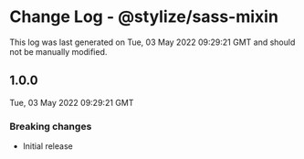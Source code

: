 # Change Log - @stylize/sass-mixin

This log was last generated on Tue, 03 May 2022 09:29:21 GMT and should not be manually modified.

## 1.0.0
Tue, 03 May 2022 09:29:21 GMT

### Breaking changes

- Initial release

